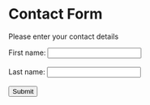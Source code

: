 <!DOCTYPE html>
<html>
<body>  
   <h1>Contact Form</h1>
   <p>Please enter your contact details</p>
<form action="/action_page.php" method="get">
  <label for="fname">First name:</label>
  <input type="text" id="fname" name="fname"><br><br>
  <label for="lname">Last name:</label>
  <input type="text" id="lname" name="lname"><br><br>
  <input type="submit" value="Submit">
</form>
</body>
</html>

